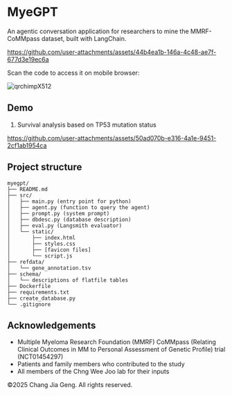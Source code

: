 # MyeGPT

An agentic conversation application for researchers to mine the MMRF-CoMMpass dataset, built with LangChain.

https://github.com/user-attachments/assets/44b4ea1b-146a-4c48-ae7f-677d3e19ec6a

Scan the code to access it on mobile browser:

![qrchimpX512](https://github.com/user-attachments/assets/f45a344b-4813-4c57-9664-2e0e8bbb86fe)

## Demo

1. Survival analysis based on TP53 mutation status

https://github.com/user-attachments/assets/50ad070b-e316-4a1e-9451-2cf1ab1954ca


## Project structure

```
myegpt/
├── README.md
├── src/
│   ├── main.py (entry point for python)
│   ├── agent.py (function to query the agent)
│   ├── prompt.py (system prompt)
│   ├── dbdesc.py (database description)
│   ├── eval.py (Langsmith evaluator)
│   └── static/
│       ├── index.html
│       ├── styles.css
│       ├── [favicon files]
│       └── script.js
├── refdata/
│   └── gene_annotation.tsv
├── schema/
│   └── descriptions of flatfile tables
├── Dockerfile
├── requirements.txt
├── create_database.py
└── .gitignore
```

## Acknowledgements
- Multiple Myeloma Research Foundation (MMRF) CoMMpass (Relating Clinical Outcomes in MM to Personal Assessment of Genetic Profile) trial (NCT01454297)
- Patients and family members who contributed to the study
- All members of the Chng Wee Joo lab for their inputs

©2025 Chang Jia Geng. All rights reserved.
